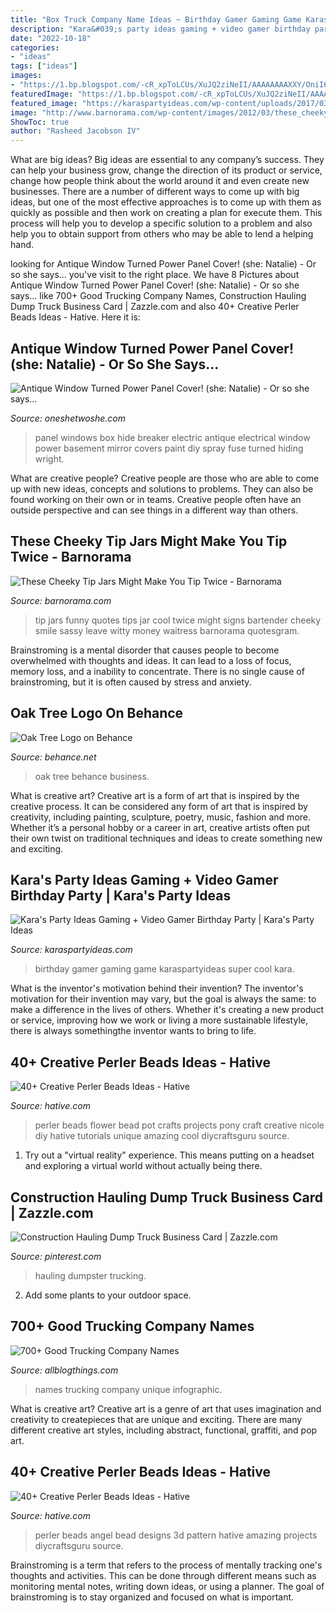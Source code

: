 ```yaml
---
title: "Box Truck Company Name Ideas ~ Birthday Gamer Gaming Game Karaspartyideas Super Cool Kara"
description: "Kara&#039;s party ideas gaming + video gamer birthday party"
date: "2022-10-18"
categories:
- "ideas"
tags: ["ideas"]
images:
- "https://1.bp.blogspot.com/-cR_xpToLCUs/XuJQ2ziNeII/AAAAAAAAXXY/OniI6NQg_Ps2gJ7Dqa7v94fkVyf_elkwgCK4BGAsYHg/d/12.png"
featuredImage: "https://1.bp.blogspot.com/-cR_xpToLCUs/XuJQ2ziNeII/AAAAAAAAXXY/OniI6NQg_Ps2gJ7Dqa7v94fkVyf_elkwgCK4BGAsYHg/d/12.png"
featured_image: "https://karaspartyideas.com/wp-content/uploads/2017/03/Gaming-Video-Gamer-Birthday-Party-via-Karas-Party-Ideas-KarasPartyIdeas.com15.jpeg"
image: "http://www.barnorama.com/wp-content/images/2012/03/these_cheeky_tip_jars_might_make_you_tip_twice/09-these_cheeky_tip_jars_might_make_you_tip_twice.jpg"
ShowToc: true
author: "Rasheed Jacobson IV"
---
```



What are big ideas?
Big ideas are essential to any company’s success. They can help your business grow, change the direction of its product or service, change how people think about the world around it and even create new businesses. There are a number of different ways to come up with big ideas, but one of the most effective approaches is to come up with them as quickly as possible and then work on creating a plan for execute them. This process will help you to develop a specific solution to a problem and also help you to obtain support from others who may be able to lend a helping hand.

	

		
looking for Antique Window Turned Power Panel Cover! (she: Natalie) - Or so she says... you've visit to the right place. We have 8 Pictures about Antique Window Turned Power Panel Cover! (she: Natalie) - Or so she says... like 700+ Good Trucking Company Names, Construction Hauling Dump Truck Business Card | Zazzle.com and also 40+ Creative Perler Beads Ideas - Hative. Here it is:
		
    
## Antique Window Turned Power Panel Cover! (she: Natalie) - Or So She Says...

<img loading=lazy src="https://oneshetwoshe.com/wp-content/uploads/2011/04/antiquewindow09.jpg" onerror="this.onerror=null;this.src='https://tse4.mm.bing.net/th?id=OIP.eSNttvEAQWjJf8hnAoRGDQAAAA&amp;pid=15.1';" alt="Antique Window Turned Power Panel Cover! (she: Natalie) - Or so she says...">

_Source: oneshetwoshe.com_

>panel windows box hide breaker electric antique electrical window power basement mirror covers paint diy spray fuse turned hiding wright. 

	

What are creative people?
Creative people are those who are able to come up with new ideas, concepts and solutions to problems. They can also be found working on their own or in teams. Creative people often have an outside perspective and can see things in a different way than others.

    
## These Cheeky Tip Jars Might Make You Tip Twice - Barnorama

<img loading=lazy src="http://www.barnorama.com/wp-content/images/2012/03/these_cheeky_tip_jars_might_make_you_tip_twice/09-these_cheeky_tip_jars_might_make_you_tip_twice.jpg" onerror="this.onerror=null;this.src='https://tse1.mm.bing.net/th?id=OIP.REEqYAlYVO-oH1i7xJtq4wHaJ6&amp;pid=15.1';" alt="These Cheeky Tip Jars Might Make You Tip Twice - Barnorama">

_Source: barnorama.com_

>tip jars funny quotes tips jar cool twice might signs bartender cheeky smile sassy leave witty money waitress barnorama quotesgram. 

	

Brainstroming is a mental disorder that causes people to become overwhelmed with thoughts and ideas. It can lead to a loss of focus, memory loss, and a inability to concentrate. There is no single cause of brainstroming, but it is often caused by stress and anxiety.

    
## Oak Tree Logo On Behance

<img loading=lazy src="https://m1.behance.net/rendition/modules/126128071/disp/24a3af56ddbe13ab028721d98a3ff0cb.jpg" onerror="this.onerror=null;this.src='https://tse2.mm.bing.net/th?id=OIP.z1H-4hkC_l5LDN8QmhprAgHaMA&amp;pid=15.1';" alt="Oak Tree Logo on Behance">

_Source: behance.net_

>oak tree behance business. 

	

What is creative art?
Creative art is a form of art that is inspired by the creative process. It can be considered any form of art that is inspired by creativity, including painting, sculpture, poetry, music, fashion and more. Whether it’s a personal hobby or a career in art, creative artists often put their own twist on traditional techniques and ideas to create something new and exciting.

    
## Kara&#039;s Party Ideas Gaming + Video Gamer Birthday Party | Kara&#039;s Party Ideas

<img loading=lazy src="https://karaspartyideas.com/wp-content/uploads/2017/03/Gaming-Video-Gamer-Birthday-Party-via-Karas-Party-Ideas-KarasPartyIdeas.com15.jpeg" onerror="this.onerror=null;this.src='https://tse3.mm.bing.net/th?id=OIP.lbZKoW9Z_eMVmKzCtyr4hgHaKl&amp;pid=15.1';" alt="Kara&#039;s Party Ideas Gaming + Video Gamer Birthday Party | Kara&#039;s Party Ideas">

_Source: karaspartyideas.com_

>birthday gamer gaming game karaspartyideas super cool kara. 

	

What is the inventor's motivation behind their invention?
The inventor's motivation for their invention may vary, but the goal is always the same: to make a difference in the lives of others. Whether it's creating a new product or service, improving how we work or living a more sustainable lifestyle, there is always somethingthe inventor wants to bring to life.

    
## 40+ Creative Perler Beads Ideas - Hative

<img loading=lazy src="https://hative.com/wp-content/uploads/2014/04/perler-beads-ideas/17-flower-pot-perler-beads.jpg" onerror="this.onerror=null;this.src='https://tse1.mm.bing.net/th?id=OIP.PpKHyO12P_RtQSamgMURVQHaMX&amp;pid=15.1';" alt="40+ Creative Perler Beads Ideas - Hative">

_Source: hative.com_

>perler beads flower bead pot crafts projects pony craft creative nicole diy hative tutorials unique amazing cool diycraftsguru source. 

	

1. Try out a "virtual reality" experience. This means putting on a headset and exploring a virtual world without actually being there.

    
## Construction Hauling Dump Truck Business Card | Zazzle.com

<img loading=lazy src="https://i.pinimg.com/736x/b0/7b/35/b07b3556b9646a3bb0fdb95d01d62dca.jpg" onerror="this.onerror=null;this.src='https://tse3.mm.bing.net/th?id=OIP.kR8eYRQBBG_GVS7x2X0AhwHaHa&amp;pid=15.1';" alt="Construction Hauling Dump Truck Business Card | Zazzle.com">

_Source: pinterest.com_

>hauling dumpster trucking. 

	

2. Add some plants to your outdoor space.

    
## 700+ Good Trucking Company Names

<img loading=lazy src="https://1.bp.blogspot.com/-cR_xpToLCUs/XuJQ2ziNeII/AAAAAAAAXXY/OniI6NQg_Ps2gJ7Dqa7v94fkVyf_elkwgCK4BGAsYHg/d/12.png" onerror="this.onerror=null;this.src='https://tse1.mm.bing.net/th?id=OIP.pY9FrpxVyKeMK5SaZCP41gHaRO&amp;pid=15.1';" alt="700+ Good Trucking Company Names">

_Source: allblogthings.com_

>names trucking company unique infographic. 

	

What is creative art?
Creative art is a genre of art that uses imagination and creativity to createpieces that are unique and exciting. There are many different creative art styles, including abstract, functional, graffiti, and pop art.

    
## 40+ Creative Perler Beads Ideas - Hative

<img loading=lazy src="https://hative.com/wp-content/uploads/2014/04/perler-beads-ideas/40-angel-perler-beads.jpg" onerror="this.onerror=null;this.src='https://tse4.mm.bing.net/th?id=OIP.1p0xJDkgMRz-Pqb1iiiPZAHaFA&amp;pid=15.1';" alt="40+ Creative Perler Beads Ideas - Hative">

_Source: hative.com_

>perler beads angel bead designs 3d pattern hative amazing projects diycraftsguru source. 

	

Brainstroming is a term that refers to the process of mentally tracking one's thoughts and activities. This can be done through different means such as monitoring mental notes, writing down ideas, or using a planner. The goal of brainstroming is to stay organized and focused on what is important.

